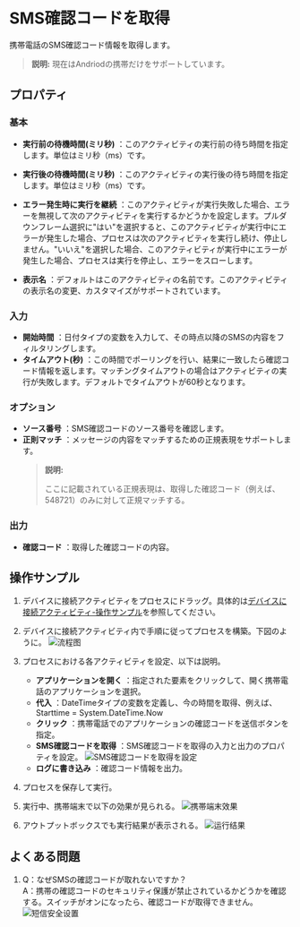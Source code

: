 # SMS確認コードを取得
携帯電話のSMS確認コード情報を取得します。
> **説明:**
> 現在はAndriodの携帯だけをサポートしています。

## プロパティ

### 基本
- **実行前の待機時間(ミリ秒)** ：このアクティビティの実行前の待ち時間を指定します。単位はミリ秒（ms）です。
- **実行後の待機時間(ミリ秒)** ：このアクティビティの実行後の待ち時間を指定します。単位はミリ秒（ms）です。

- **エラー発生時に実行を継続** ：このアクティビティが実行失敗した場合、エラーを無視して次のアクティビティを実行するかどうかを設定します。プルダウンフレーム選択に"はい"を選択すると、このアクティビティが実行中にエラーが発生した場合、プロセスは次のアクティビティを実行し続け、停止しません。"いいえ"を選択した場合、このアクティビティが実行中にエラーが発生した場合、プロセスは実行を停止し、エラーをスローします。

- **表示名** ：デフォルトはこのアクティビティの名前です。このアクティビティの表示名の変更、カスタマイズがサポートされています。

### 入力
- **開始時間** ：日付タイプの変数を入力して、その時点以降のSMSの内容をフィルタリングします。
- **タイムアウト(秒)** ：この時間でポーリングを行い、結果に一致したら確認コード情報を返します。マッチングタイムアウトの場合はアクティビティの実行が失敗します。デフォルトでタイムアウトが60秒となります。

### オプション
- **ソース番号** ：SMS確認コードのソース番号を確認します。
- **正則マッチ** ：メッセージの内容をマッチするための正規表現をサポートします。
    > **説明:**
    >
    > ここに記載されている正規表現は、取得した確認コード（例えば、548721）のみに対して正規マッチする。

### 出力
- **確認コード** ：取得した確認コードの内容。

## 操作サンプル

1. デバイスに接続アクティビティをプロセスにドラッグ。具体的は[デバイスに接続アクティビティ-操作サンプル](/articles-v2020.4/Activities/PhoneAutomation/MobileConnect.md)を参照してください。
2. デバイスに接続アクティビティ内で手順に従ってプロセスを構築。下図のように。
   ![流程图](https://docimages.blob.core.chinacloudapi.cn/images/Activities/workflowsmscode20201230.jpg)

3. プロセスにおける各アクティビティを設定、以下は説明。
    - **アプリケーションを開く** ：指定された要素をクリックして、開く携帯電話のアプリケーションを選択。
    - **代入** ：DateTimeタイプの変数を定義し、今の時間を取得、例えば、Starttime = System.DateTime.Now
    - **クリック** ：携帯電話でのアプリケーションの確認コードを送信ボタンを指定。
    - **SMS確認コードを取得** ：SMS確認コードを取得の入力と出力のプロパティを設定。
    ![SMS確認コードを取得を設定](https://docimages.blob.core.chinacloudapi.cn/images/Activities/smscodevarials20201230.png)
    - **ログに書き込み** ：確認コード情報を出力。
4. プロセスを保存して実行。
5. 実行中、携帯端末で以下の効果が見られる。
   ![携帯端末效果](https://docimages.blob.core.chinacloudapi.cn/images/Activities/runprocesssmscode20201230.png)

6. アウトプットボックスでも実行結果が表示される。
   ![运行结果](https://docimages.blob.core.chinacloudapi.cn/images/Activities/resultsmscode20201230.png)

## よくある問題
1. Q：なぜSMSの確認コードが取れないですか？
    </br> A：携帯の確認コードのセキュリティ保護が禁止されているかどうかを確認する。スイッチがオンになったら、確認コードが取得できません。
   ![短信安全设置](https://docimages.blob.core.chinacloudapi.cn/images/Activities/smssetting20201230.png)   